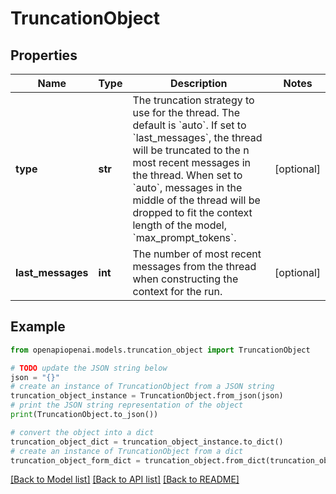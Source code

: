 # TruncationObject


## Properties

Name | Type | Description | Notes
------------ | ------------- | ------------- | -------------
**type** | **str** | The truncation strategy to use for the thread. The default is &#x60;auto&#x60;. If set to &#x60;last_messages&#x60;, the thread will be truncated to the n most recent messages in the thread. When set to &#x60;auto&#x60;, messages in the middle of the thread will be dropped to fit the context length of the model, &#x60;max_prompt_tokens&#x60;. | [optional] 
**last_messages** | **int** | The number of most recent messages from the thread when constructing the context for the run. | [optional] 

## Example

```python
from openapiopenai.models.truncation_object import TruncationObject

# TODO update the JSON string below
json = "{}"
# create an instance of TruncationObject from a JSON string
truncation_object_instance = TruncationObject.from_json(json)
# print the JSON string representation of the object
print(TruncationObject.to_json())

# convert the object into a dict
truncation_object_dict = truncation_object_instance.to_dict()
# create an instance of TruncationObject from a dict
truncation_object_form_dict = truncation_object.from_dict(truncation_object_dict)
```
[[Back to Model list]](../README.md#documentation-for-models) [[Back to API list]](../README.md#documentation-for-api-endpoints) [[Back to README]](../README.md)


